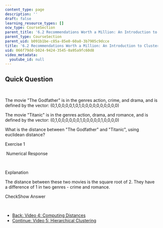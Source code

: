 ```yaml
---
content_type: page
description: ''
draft: false
learning_resource_types: []
ocw_type: CourseSection
parent_title: '6.2 Recommendations Worth a Million: An Introduction to Clustering '
parent_type: CourseSection
parent_uid: b091b1be-c85a-85e0-60a8-3b7905c9dcce
title: '6.2 Recommendations Worth a Million: An Introduction to Clustering'
uid: 066f79dd-b024-9424-3545-0a95a9fc60d8
video_metadata:
  youtube_id: null
---
```

## Quick Question

 

The movie "The Godfather" is in the genres action, crime, and drama, and is defined by the vector: (0,1,0,0,0,0,1,0,1,0,0,0,0,0,0,0,0,0,0)

The movie "Titanic" is in the genres action, drama, and romance, and is defined by the vector: (0,1,0,0,0,0,0,0,1,0,0,0,0,0,1,0,0,0,0)

What is the distance between "The Godfather" and "Titanic", using euclidean distance?

Exercise 1

&nbsp;Numerical Response&nbsp;

 

Explanation

The distance between these two movies is the square root of 2. They have a difference of 1 in two genres - crime and romance.

CheckShow Answer

 

- [Back: Video 4: Computing Distances](./resolveuid/a5ab66993ed80a0f758b18debb6e10a5)
- [Continue: Video 5: Hierarchical Clustering](./resolveuid/9b460c896936605488ea504e144b78ff)